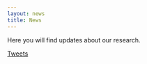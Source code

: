 ```yaml
---
layout: news
title: News
---
```


Here you will find updates about our research.

<a class="twitter-timeline" href="https://twitter.com/Cstergios">Tweets</a> <script async src="https://platform.twitter.com/widgets.js" charset="utf-8"></script>